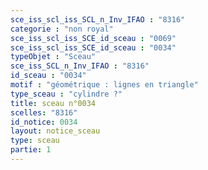 ```yaml
---
sce_iss_scl_iss_SCL_n_Inv_IFAO : "8316"
categorie : "non royal"
sce_iss_scl_iss_SCE_id_sceau : "0069"
sce_iss_scl_iss_SCE_id_sceau : "0034"
typeObjet : "Sceau"
sce_iss_SCL_n_Inv_IFAO : "8316"
id_sceau : "0034"
motif : "géométrique : lignes en triangle"
type_sceau : "cylindre ?"
title: sceau n°0034
scelles: "8316"
id_notice: 0034
layout: notice_sceau
type: sceau
partie: 1
---
```

